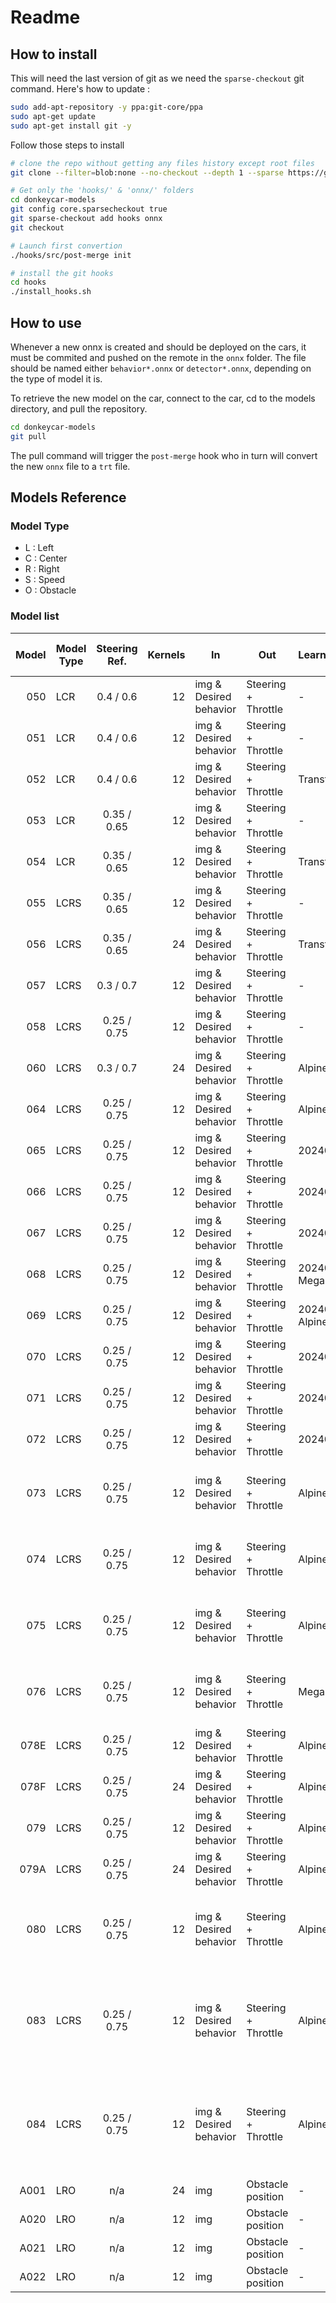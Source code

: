 # Readme

## How to install

This will need the last version of git as we need the `sparse-checkout` git command. Here's how to update :

```bash
sudo add-apt-repository -y ppa:git-core/ppa
sudo apt-get update
sudo apt-get install git -y
```

Follow those steps to install

```bash
# clone the repo without getting any files history except root files
git clone --filter=blob:none --no-checkout --depth 1 --sparse https://github.com/roboracingleague/donkeycar-models

# Get only the 'hooks/' & 'onnx/' folders
cd donkeycar-models
git config core.sparsecheckout true
git sparse-checkout add hooks onnx
git checkout

# Launch first convertion
./hooks/src/post-merge init

# install the git hooks
cd hooks
./install_hooks.sh
```

## How to use

Whenever a new onnx is created and should be deployed on the cars, it must be commited and pushed on the remote in the `onnx` folder. The file should be named either `behavior*.onnx` or `detector*.onnx`, depending on the type of model it is.

To retrieve the new model on the car, connect to the car, cd to the models directory, and pull the repository.

```bash
cd donkeycar-models
git pull
```

The pull command will trigger the `post-merge` hook who in turn will convert the new `onnx` file to a `trt` file.

## Models Reference

### Model Type

* L : Left
* C : Center
* R : Right
* S : Speed
* O : Obstacle

### Model list

| Model | Model Type | Steering Ref. | Kernels | In                     | Out                 | Learning Type                  | Val. Dataset | # Images | img Type | Val. Loss | Epoch | Angle Accuracy | Throttle Accuracy | Val. Angle Accuracy | Val. Throttle Accuracy | Max. dist. | Note                                                                             |
|------:|------------|:-------------:|--------:|------------------------|---------------------|:-------------------------------|:-------------|---------:|----------|----------:|------:|---------------:|------------------:|--------------------:|-----------------------:|-----------:|--------------------------------------------------------------------------------- |
|   050 | LCR        |   0.4 / 0.6   |      12 | img & Desired behavior | Steering + Throttle | -                              | Shuffle      |     60 K | Raw      |   0.12036 |    39 |              - |                 - |                   - |                      - |          - |                                                                                  |
|   051 | LCR        |   0.4 / 0.6   |      12 | img & Desired behavior | Steering + Throttle | -                              | Shuffle      |     72 K | Raw      |   0.18487 |    33 |              - |                 - |                   - |                      - |          - |                                                                                  |
|   052 | LCR        |   0.4 / 0.6   |      12 | img & Desired behavior | Steering + Throttle | Transfer from 50               | Shuffle      |     72 K | Raw      |   0.18065 |    46 |              - |                 - |                   - |                      - |          - |                                                                                  |
|   053 | LCR        |  0.35 / 0.65  |      12 | img & Desired behavior | Steering + Throttle | -                              | Shuffle      |     72 K | Raw      |   0.19021 |    35 |              - |                 - |                   - |                      - |          - |                                                                                  |
|   054 | LCR        |  0.35 / 0.65  |      12 | img & Desired behavior | Steering + Throttle | Transfer from 52               | Shuffle      |     72 K | Raw      |   0.13072 |    21 |              - |                 - |                   - |                      - |          - |                                                                                  |
|   055 | LCRS       |  0.35 / 0.65  |      12 | img & Desired behavior | Steering + Throttle | -                              | Shuffle      |     72 K | Raw      |   0.13679 |    26 |         0.9063 |            0.9885 |              0.9024 |                 0.9918 |          - |                                                                                  |
|   056 | LCRS       |  0.35 / 0.65  |      24 | img & Desired behavior | Steering + Throttle | Transfer from 52               | Shuffle      |     72 K | Raw      |   0.11870 |    18 |         0.9255 |            0.9899 |              0.9146 |                 0.9943 |          - |                                                                                  |
|   057 | LCRS       |   0.3 / 0.7   |      12 | img & Desired behavior | Steering + Throttle | -                              | Shuffle      |     72 K | Raw      |   0.13842 |    26 |         0.9180 |            0.9899 |              0.8993 |                 0.9925 |          - |                                                                                  |
|   058 | LCRS       |  0.25 / 0.75  |      12 | img & Desired behavior | Steering + Throttle | -                              | Shuffle      |     45 K | Raw      |   0.14651 |    17 |              - |                 - |                   - |                      - |          - |                                                                                  |
|   060 | LCRS       |   0.3 / 0.7   |      24 | img & Desired behavior | Steering + Throttle | Alpine                         | Shuffle      |     45 K | Raw      |   0.13537 |    34 |              - |                 - |                   - |                      - |          - |                                                                                  |
|   064 | LCRS       |  0.25 / 0.75  |      12 | img & Desired behavior | Steering + Throttle | Alpine                         | Shuffle      |     45 K | Raw      |   0.05494 |    36 |              - |                 - |                   - |                      - |          - |                                                                                  |
|   065 | LCRS       |  0.25 / 0.75  |      12 | img & Desired behavior | Steering + Throttle | 20240126 Alpine                | Shuffle      |     45 K | Raw      |   0.11178 |    18 |              - |                 - |                   - |                      - |          - |                                                                                  |
|   066 | LCRS       |  0.25 / 0.75  |      12 | img & Desired behavior | Steering + Throttle | 20240126 Megane                | Shuffle      |     45 K | Raw      |   0.10231 |    28 |              - |                 - |                   - |                      - |          - |                                                                                  |
|   067 | LCRS       |  0.25 / 0.75  |      12 | img & Desired behavior | Steering + Throttle | 20240126 Sandero               | Shuffle      |     45 K | Raw      |   0.10181 |    15 |              - |                 - |                   - |                      - |          - |                                                                                  |
|   068 | LCRS       |  0.25 / 0.75  |      12 | img & Desired behavior | Steering + Throttle | 20240126 Megane+Sandero        | Shuffle      |     90 K | Raw      |   0.10163 |    19 |              - |                 - |                   - |                      - |          - |                                                                                  |
|   069 | LCRS       |  0.25 / 0.75  |      12 | img & Desired behavior | Steering + Throttle | 20240126 Alpine+Megane+Sandero | Shuffle      |    135 K | Raw      |   0.10854 |    24 |              - |                 - |                   - |                      - |          - |                                                                                  |
|   070 | LCRS       |  0.25 / 0.75  |      12 | img & Desired behavior | Steering + Throttle | 20240126 Alpine                | Shuffle      |     83 K | Raw      |   0.05773 |    19 |              - |                 - |                   - |                      - |          - |                                                                                  |
|   071 | LCRS       |  0.25 / 0.75  |      12 | img & Desired behavior | Steering + Throttle | 20240126 Megane                | Shuffle      |     90 K | Raw      |   0.05369 |    17 |              - |                 - |                   - |                      - |          - |                                                                                  |
|   072 | LCRS       |  0.25 / 0.75  |      12 | img & Desired behavior | Steering + Throttle | 20240126 Sandero               | Shuffle      |     90 K | Raw      |   0.06030 |    25 |              - |                 - |                   - |                      - |          - |                                                                                  |
|   073 | LCRS       |  0.25 / 0.75  |      12 | img & Desired behavior | Steering + Throttle | Alpine                         | Shuffle      |     90 K | Raw      |   0.06155 |    24 |              - |                 - |                   - |                      - |          - | Correction angle caméra +3Rpx. Le modèle tire trop à droite                      |
|   074 | LCRS       |  0.25 / 0.75  |      12 | img & Desired behavior | Steering + Throttle | Alpine                         | Shuffle      |     90 K | Raw      |         ? |     ? |              - |                 - |                   - |                      - |          - | Correction angle caméra +2Rpx. Le modèle tire trop à droite                      |
|   075 | LCRS       |  0.25 / 0.75  |      12 | img & Desired behavior | Steering + Throttle | Alpine                         | Shuffle      |     45 K | Raw      |         ? |     ? |              - |                 - |                   - |                      - |          - | Correction angle caméra +1Rpx. Le modèle tire trop à droite                      |
|   076 | LCRS       |  0.25 / 0.75  |      12 | img & Desired behavior | Steering + Throttle | Megane                         | Shuffle      |     45 K | Raw      |         ? |     ? |              - |                 - |                   - |                      - |          - | Correction angle caméra +2Rpx. Le modèle tire trop à droite                      |
|  078E | LCRS       |  0.25 / 0.75  |      12 | img & Desired behavior | Steering + Throttle | Alpine                         | Shuffle      |     45 K | Raw      |   0.11750 |    24 |              - |                 - |                   - |                      - |          - |                                                                                  |
|  078F | LCRS       |  0.25 / 0.75  |      24 | img & Desired behavior | Steering + Throttle | Alpine                         | Shuffle      |     45 K | Raw      |   0.11511 |    19 |              - |                 - |                   - |                      - |          - |                                                                                  |
|   079 | LCRS       |  0.25 / 0.75  |      12 | img & Desired behavior | Steering + Throttle | Alpine                         | Shuffle      |     90 K | Raw      |   0.06247 |    19 |              - |                 - |                   - |                      - |          - | Avec comportement retour en piste                                                |
|  079A | LCRS       |  0.25 / 0.75  |      24 | img & Desired behavior | Steering + Throttle | Alpine                         | Shuffle      |     90 K | Raw      |   0.06482 |    22 |              - |                 - |                   - |                      - |          - | Avec comportement retour en piste                                                |
|   080 | LCRS       |  0.25 / 0.75  |      12 | img & Desired behavior | Steering + Throttle | Alpine                         | Shuffle      |     90 K | Raw      |   0.12416 |    22 |              - |                 - |                   - |                      - |          - | Avec comportement retour en piste. Compensation latence 2 img.                   |
|   083 | LCRS       |  0.25 / 0.75  |      12 | img & Desired behavior | Steering + Throttle | Alpine                         | Shuffle      |    195 K | Raw      |   0.13814 |    37 |              - |                 - |                   - |                      - |          - | Avec comportement retour en piste. Compensation latence 2 img. train split 80/20 |
|   084 | LCRS       |  0.25 / 0.75  |      12 | img & Desired behavior | Steering + Throttle | Alpine                         | Shuffle      |    195 K | Raw      |   0.13458 |    32 |              - |                 - |                   - |                      - |          - | Avec comportement retour en piste. Compensation latence 2 img. train split 80/20 |
|  A001 | LRO        |      n/a      |      24 | img                    | Obstacle position   | -                              | Shuffle      |     17 K | Raw      |   0.21497 |    14 |              - |                 - |                   - |                      - |        1.2 |                                                                                  |
|  A020 | LRO        |      n/a      |      12 | img                    | Obstacle position   | -                              | Shuffle      |     17 K | Raw      |   0.09710 |    16 |              - |                 - |                   - |                      - |        1.5 |                                                                                  |
|  A021 | LRO        |      n/a      |      12 | img                    | Obstacle position   | -                              | Shuffle      |     17 K | Raw      |   0.10870 |    15 |              - |                 - |                   - |                      - |        1.2 |                                                                                  |
|  A022 | LRO        |      n/a      |      12 | img                    | Obstacle position   | -                              | Shuffle      |     17 K | Raw      |   0.08259 |    17 |              - |                 - |                   - |                      - |        2.0 |                                                                                  |
